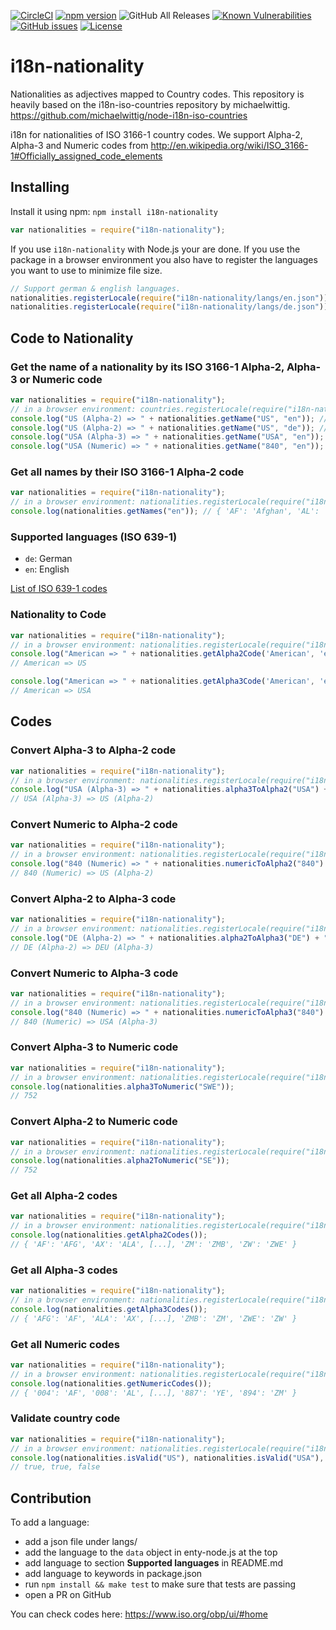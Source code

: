 [![CircleCI](https://circleci.com/gh/sourcecode911/i18n-nationality/tree/master.svg?style=svg)](https://circleci.com/gh/sourcecode911/i18n-nationality/tree/master)
[![npm version](https://badge.fury.io/js/i18n-nationality.svg)](https://badge.fury.io/js/i18n-nationality)
![GitHub All Releases](https://img.shields.io/github/downloads/sourcecode911/i18n-nationality/total)
[![Known Vulnerabilities](https://snyk.io//test/github/sourcecode911/i18n-nationality/badge.svg?targetFile=package.json)](https://snyk.io//test/github/sourcecode911/i18n-nationality?targetFile=package.json)
[![GitHub issues](https://img.shields.io/github/issues/sourcecode911/i18n-nationality)](https://github.com/sourcecode911/i18n-nationality/issues)
[![License](https://img.shields.io/github/license/sourcecode911/i18n-nationality)](https://github.com/sourcecode911/i18n-nationality/LICENSE)

# i18n-nationality

Nationalities as adjectives mapped to Country codes. This repository is heavily based on the i18n-iso-countries repository by michaelwittig.
<https://github.com/michaelwittig/node-i18n-iso-countries>

i18n for nationalities of ISO 3166-1 country codes. We support Alpha-2, Alpha-3 and Numeric codes from <http://en.wikipedia.org/wiki/ISO_3166-1#Officially_assigned_code_elements>

## Installing

Install it using npm: `npm install i18n-nationality`

```javascript
var nationalities = require("i18n-nationality");
```

If you use `i18n-nationality` with Node.js your are done. If you use the package in a browser environment you also have to register the languages you want to use to minimize file size.

```javascript
// Support german & english languages.
nationalities.registerLocale(require("i18n-nationality/langs/en.json"));
nationalities.registerLocale(require("i18n-nationality/langs/de.json"));
```

## Code to Nationality

### Get the name of a nationality by its ISO 3166-1 Alpha-2, Alpha-3 or Numeric code

```javascript
var nationalities = require("i18n-nationality");
// in a browser environment: countries.registerLocale(require("i18n-nationality/langs/en.json"));
console.log("US (Alpha-2) => " + nationalities.getName("US", "en")); // American
console.log("US (Alpha-2) => " + nationalities.getName("US", "de")); // Amerikanisch
console.log("USA (Alpha-3) => " + nationalities.getName("USA", "en")); // American
console.log("USA (Numeric) => " + nationalities.getName("840", "en")); // American
```

### Get all names by their ISO 3166-1 Alpha-2 code

```javascript
var nationalities = require("i18n-nationality");
// in a browser environment: nationalities.registerLocale(require("i18n-nationality/langs/en.json"));
console.log(nationalities.getNames("en")); // { 'AF': 'Afghan', 'AL': 'Albanian', [...], 'ZM': 'Zambian', 'ZW': 'Zimbabwean' }
```

### Supported languages (ISO 639-1)

-   `de`: German
-   `en`: English

[List of ISO 639-1 codes](https://en.wikipedia.org/wiki/List_of_ISO_639-1_codes)

### Nationality to Code

```javascript
var nationalities = require("i18n-nationality");
// in a browser environment: nationalities.registerLocale(require("i18n-nationality/langs/en.json"));
console.log("American => " + nationalities.getAlpha2Code('American', 'en'));
// American => US

console.log("American => " + nationalities.getAlpha3Code('American', 'en'));
// American => USA
```

## Codes

### Convert Alpha-3 to Alpha-2 code

```javascript
var nationalities = require("i18n-nationality");
// in a browser environment: nationalities.registerLocale(require("i18n-nationality/langs/en.json"));
console.log("USA (Alpha-3) => " + nationalities.alpha3ToAlpha2("USA") + " (Alpha-2)");
// USA (Alpha-3) => US (Alpha-2)
```

### Convert Numeric to Alpha-2 code

```javascript
var nationalities = require("i18n-nationality");
// in a browser environment: nationalities.registerLocale(require("i18n-nationality/langs/en.json"));
console.log("840 (Numeric) => " + nationalities.numericToAlpha2("840") + " (Alpha-2)");
// 840 (Numeric) => US (Alpha-2)
```

### Convert Alpha-2 to Alpha-3 code

```javascript
var nationalities = require("i18n-nationality");
// in a browser environment: nationalities.registerLocale(require("i18n-nationality/langs/en.json"));
console.log("DE (Alpha-2) => " + nationalities.alpha2ToAlpha3("DE") + " (Alpha-3)");
// DE (Alpha-2) => DEU (Alpha-3)
```

### Convert Numeric to Alpha-3 code

```javascript
var nationalities = require("i18n-nationality");
// in a browser environment: nationalities.registerLocale(require("i18n-nationality/langs/en.json"));
console.log("840 (Numeric) => " + nationalities.numericToAlpha3("840") + " (Alpha-3)");
// 840 (Numeric) => USA (Alpha-3)
```

### Convert Alpha-3 to Numeric code

```javascript
var nationalities = require("i18n-nationality");
// in a browser environment: nationalities.registerLocale(require("i18n-nationality/langs/en.json"));
console.log(nationalities.alpha3ToNumeric("SWE"));
// 752
```

### Convert Alpha-2 to Numeric code

```javascript
var nationalities = require("i18n-nationality");
// in a browser environment: nationalities.registerLocale(require("i18n-nationality/langs/en.json"));
console.log(nationalities.alpha2ToNumeric("SE"));
// 752
```

### Get all Alpha-2 codes

```javascript
var nationalities = require("i18n-nationality");
// in a browser environment: nationalities.registerLocale(require("i18n-nationality/langs/en.json"));
console.log(nationalities.getAlpha2Codes());
// { 'AF': 'AFG', 'AX': 'ALA', [...], 'ZM': 'ZMB', 'ZW': 'ZWE' }
```

### Get all Alpha-3 codes

```javascript
var nationalities = require("i18n-nationality");
// in a browser environment: nationalities.registerLocale(require("i18n-nationality/langs/en.json"));
console.log(nationalities.getAlpha3Codes());
// { 'AFG': 'AF', 'ALA': 'AX', [...], 'ZMB': 'ZM', 'ZWE': 'ZW' }
```

### Get all Numeric codes

```javascript
var nationalities = require("i18n-nationality");
// in a browser environment: nationalities.registerLocale(require("i18n-nationality/langs/en.json"));
console.log(nationalities.getNumericCodes());
// { '004': 'AF', '008': 'AL', [...], '887': 'YE', '894': 'ZM' }
```

### Validate country code

```javascript
var nationalities = require("i18n-nationality");
// in a browser environment: nationalities.registerLocale(require("i18n-nationality/langs/en.json"));
console.log(nationalities.isValid("US"), nationalities.isValid("USA"), nationalities.isValid("XX")));
// true, true, false
```

## Contribution

To add a language:

-   add a json file under langs/
-   add the language to the `data` object in enty-node.js at the top
-   add language to section **Supported languages** in README.md
-   add language to keywords in package.json
-   run `npm install && make test` to make sure that tests are passing
-   open a PR on GitHub

You can check codes here: https://www.iso.org/obp/ui/#home
